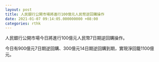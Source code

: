```yaml
---
layout: post
title: 人民銀行公開市場將進行100億元人民幣逆回購操作
date: 2021-01-07 09:14:05.000000000 +08:00
categories: rthk
---
```


人民銀行公開市場今日將進行100億元人民幣7日期逆回購操作。

今日有900億元7日期逆回購、300億元14日期逆回購到期，實現淨回籠1100億元。
